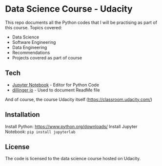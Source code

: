 # Data Science Course - Udacity

This repo documents all the Python codes that I will be practising as part of this course. Topics covered:

- Data Science
- Software Engineering
- Data Engineering
- Recommendations
- Projects covered as part of course

## Tech

- [Jupyter Notebook](https://jupyter.org/) - Editor for Python Code
- [dillinger io](https://dillinger.io/) - Used to document ReadMe file

And of course, the course Udacity itself (https://classroom.udacity.com/)

## Installation

Install Python: https://www.python.org/downloads/
Install Jupyter Notebook: 
`pip install jupyterlab`

## License

The code is licensed to the data science course hosted on Udacity.
